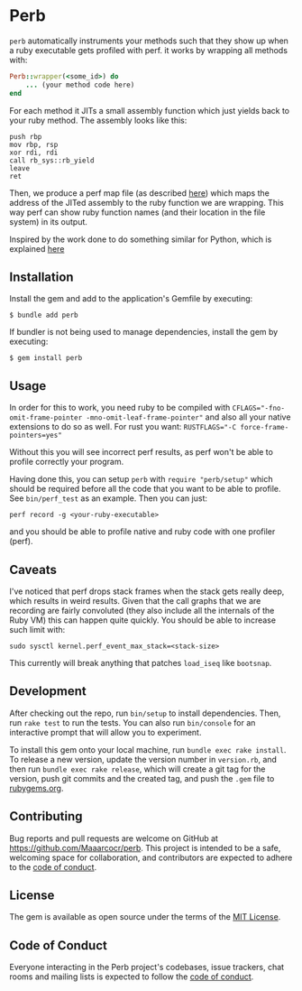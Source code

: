 # Perb

`perb` automatically instruments your methods such that they show up when a ruby executable gets profiled with perf. it works by
wrapping all methods with:

```ruby
Perb::wrapper(<some_id>) do
    ... (your method code here)
end
```

For each method it JITs a small assembly function which just yields back to your ruby method. The assembly looks like
this:

```assembly
push rbp
mov rbp, rsp
xor rdi, rdi
call rb_sys::rb_yield
leave
ret
```

Then, we produce a perf map file (as described [here](https://github.com/torvalds/linux/blob/0513e464f9007b70b96740271a948ca5ab6e7dd7/tools/perf/Documentation/jit-interface.txt)) which maps the address of the JITed assembly to the ruby function we are wrapping. This way perf
can show ruby function names (and their location in the file system) in its output.

Inspired by the work done to do something similar for Python, which is explained [here](https://docs.python.org/zh-cn/dev/howto/perf_profiling.html)

## Installation

Install the gem and add to the application's Gemfile by executing:

    $ bundle add perb

If bundler is not being used to manage dependencies, install the gem by executing:

    $ gem install perb

## Usage

In order for this to work, you need ruby to be compiled with `CFLAGS="-fno-omit-frame-pointer -mno-omit-leaf-frame-pointer"`
and also all your native extensions to do so as well. For rust you want: `RUSTFLAGS="-C force-frame-pointers=yes"`

Without this you will see incorrect perf results, as perf won't be able to profile correctly your program.

Having done this, you can setup `perb` with `require "perb/setup"` which should be required before all the code that you
want to be able to profile. See `bin/perf_test` as an example. Then you can just:

```shell
perf record -g <your-ruby-executable>
```

and you should be able to profile native and ruby code with one profiler (perf).

## Caveats

I've noticed that perf drops stack frames when the stack gets really deep, which results in weird results. Given that
the call graphs that we are recording are fairly convoluted (they also include all the internals of the Ruby VM) this
can happen quite quickly. You should be able to increase such limit with:

```
sudo sysctl kernel.perf_event_max_stack=<stack-size>
```

This currently will break anything that patches `load_iseq` like `bootsnap`.

## Development

After checking out the repo, run `bin/setup` to install dependencies. Then, run `rake test` to run the tests. You can also run `bin/console` for an interactive prompt that will allow you to experiment.

To install this gem onto your local machine, run `bundle exec rake install`. To release a new version, update the version number in `version.rb`, and then run `bundle exec rake release`, which will create a git tag for the version, push git commits and the created tag, and push the `.gem` file to [rubygems.org](https://rubygems.org).

## Contributing

Bug reports and pull requests are welcome on GitHub at https://github.com/Maaarcocr/perb. This project is intended to be a safe, welcoming space for collaboration, and contributors are expected to adhere to the [code of conduct](https://github.com/Maaarcocr/perb/blob/master/CODE_OF_CONDUCT.md).

## License

The gem is available as open source under the terms of the [MIT License](https://opensource.org/licenses/MIT).

## Code of Conduct

Everyone interacting in the Perb project's codebases, issue trackers, chat rooms and mailing lists is expected to follow the [code of conduct](https://github.com/Maaarcocr/perb/blob/master/CODE_OF_CONDUCT.md).
